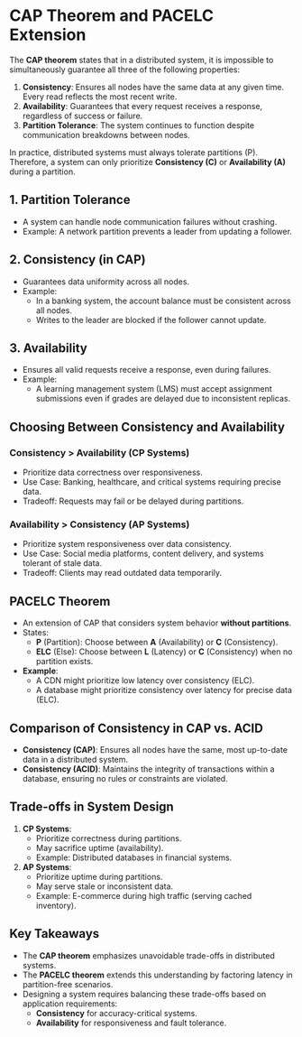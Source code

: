 # CAP Theorem and PACELC Extension

The **CAP theorem** states that in a distributed system, it is impossible to simultaneously guarantee all three of the following properties:

1. **Consistency**: Ensures all nodes have the same data at any given time. Every read reflects the most recent write.
2. **Availability**: Guarantees that every request receives a response, regardless of success or failure.
3. **Partition Tolerance**: The system continues to function despite communication breakdowns between nodes.

In practice, distributed systems must always tolerate partitions (P). Therefore, a system can only prioritize **Consistency (C)** or **Availability (A)** during a partition.

## 1. Partition Tolerance

- A system can handle node communication failures without crashing.
- Example: A network partition prevents a leader from updating a follower.

## 2. Consistency (in CAP)

- Guarantees data uniformity across all nodes.
- Example:
  - In a banking system, the account balance must be consistent across all nodes.
  - Writes to the leader are blocked if the follower cannot update.

## 3. Availability

- Ensures all valid requests receive a response, even during failures.
- Example:
  - A learning management system (LMS) must accept assignment submissions even if grades are delayed due to inconsistent replicas.

## Choosing Between Consistency and Availability

### Consistency > Availability (CP Systems)

- Prioritize data correctness over responsiveness.
- Use Case: Banking, healthcare, and critical systems requiring precise data.
- Tradeoff: Requests may fail or be delayed during partitions.

### Availability > Consistency (AP Systems)

- Prioritize system responsiveness over data consistency.
- Use Case: Social media platforms, content delivery, and systems tolerant of stale data.
- Tradeoff: Clients may read outdated data temporarily.

## PACELC Theorem

- An extension of CAP that considers system behavior **without partitions**.
- States:
  - **P** (Partition): Choose between **A** (Availability) or **C** (Consistency).
  - **ELC** (Else): Choose between **L** (Latency) or **C** (Consistency) when no partition exists.
- **Example**:
  - A CDN might prioritize low latency over consistency (ELC).
  - A database might prioritize consistency over latency for precise data (ELC).

## Comparison of Consistency in CAP vs. ACID

- **Consistency (CAP)**: Ensures all nodes have the same, most up-to-date data in a distributed system.
- **Consistency (ACID)**: Maintains the integrity of transactions within a database, ensuring no rules or constraints are violated.

## Trade-offs in System Design

1. **CP Systems**:
   - Prioritize correctness during partitions.
   - May sacrifice uptime (availability).
   - Example: Distributed databases in financial systems.
2. **AP Systems**:
   - Prioritize uptime during partitions.
   - May serve stale or inconsistent data.
   - Example: E-commerce during high traffic (serving cached inventory).

## Key Takeaways

- The **CAP theorem** emphasizes unavoidable trade-offs in distributed systems.
- The **PACELC theorem** extends this understanding by factoring latency in partition-free scenarios.
- Designing a system requires balancing these trade-offs based on application requirements:
  - **Consistency** for accuracy-critical systems.
  - **Availability** for responsiveness and fault tolerance.
